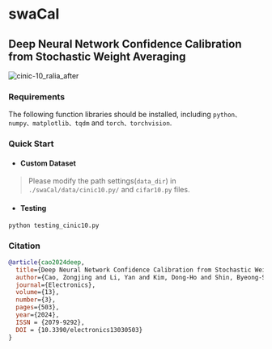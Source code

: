 # swaCal

## Deep Neural Network Confidence Calibration from Stochastic Weight Averaging

![cinic-10_ralia_after]("./_figures/cinic_10_ralia_after.pdf")

### Requirements

The following function libraries should be installed, including ``python、numpy、matplotlib、tqdm`` and ``torch、torchvision``.


### Quick Start

- #### Custom Dataset

> Please modify the path settings(``data_dir``)  in ``./swaCal/data/cinic10.py/`` and ``cifar10.py`` files.
 

- #### Testing

```shell
python testing_cinic10.py
```

### Citation
```BibTeX
@article{cao2024deep,
  title={Deep Neural Network Confidence Calibration from Stochastic Weight Averaging},
  author={Cao, Zongjing and Li, Yan and Kim, Dong-Ho and Shin, Byeong-Seok},
  journal={Electronics},
  volume={13},
  number={3},
  pages={503},
  year={2024},
  ISSN = {2079-9292},
  DOI = {10.3390/electronics13030503}
}
```
